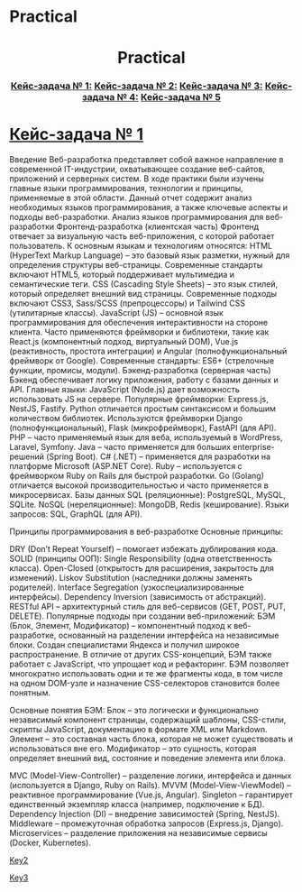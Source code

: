 # <b>Practical</b>

<h1 align="center">Practical 
</h1>
<h3 align="center">
<a href="#Key1">Кейс-задача № 1:</a>
<a href="https://github.com/Goossee/practical/tree/main/Key2">Кейс-задача № 2:</a>
<a href= "https://github.com/Goossee/practical/tree/main/key3">Кейс-задача № 3:</a>
<a href= "https://github.com/Goossee/practical/tree/main/key4">Кейс-задача № 4:</a>
<a href= "https://github.com/Goossee/practical/tree/main/key5">Кейс-задача № 5</a>
</h3>
<a href="https://github.com/Goossee/practical/tree/main/Key1"><h1 id='Key1'>Кейс-задача № 1</h1></a>
<p>      Введение
      Веб-разработка представляет собой важное направление в современной IT-индустрии, охватывающее создание веб-сайтов, приложений и серверных систем. В ходе практики были изучены главные языки программирования, технологии и принципы, применяемые в этой области. Данный отчет содержит анализ необходимых языков программирования, а также ключевые аспекты и подходы веб-разработки.
      Анализ языков программирования для веб-разработки
      Фронтенд-разработка (клиентская часть)
      Фронтенд отвечает за визуальную часть веб-приложения, с которой работает пользователь. К основным языкам и технологиям относятся:
      HTML (HyperText Markup Language) – это базовый язык разметки, нужный для определения структуры веб-страницы. Современные стандарты включают HTML5, который поддерживает мультимедиа и семантические теги.
      CSS (Cascading Style Sheets) – это язык стилей, который определяет внешний вид страницы. Cовременные подходы включают CSS3, Sass/SCSS (препроцессоры) и Tailwind CSS (утилитарные классы).
      JavaScript (JS) – основной язык программирования для обеспечения интерактивности на стороне клиента. Часто применяются фреймворки и библиотеки, такие как React.js (компонентный подход, виртуальный DOM), Vue.js (реактивность, простота интеграции) и Angular (полнофункциональный фреймворк от Google). Cовременные стандарты: ES6+ (стрелочные функции, промисы, модули).
      Бэкенд-разработка (серверная часть)
      Бэкенд обеспечивает логику приложения, работу с базами данных и API. Главные языки:
      JavaScript (Node.js) дает возможность использовать JS на сервере. Популярные фреймворки: Express.js, NestJS, Fastify.
      Python отличается простым синтаксисом и большим количеством библиотек. Используются фреймворки Django (полнофункциональный), Flask (микрофреймворк), FastAPI (для API).
      PHP – часто применяемый язык для веба, используемый в WordPress, Laravel, Symfony.
      Java – часто применяется для больших enterprise-решений (Spring Boot).
      C# (.NET) – применяется для разработки на платформе Microsoft (ASP.NET Core).
      Ruby – используется с фреймворком Ruby on Rails для быстрой разработки.
      Go (Golang) отличается высокой производительностью и часто применяется в микросервисах.
        Базы данных
      SQL (реляционные): PostgreSQL, MySQL, SQLite.
      NoSQL (нереляционные): MongoDB, Redis (кеширование).
      Языки запросов: SQL, GraphQL (для API).
      
  Принципы программирования в веб-разработке
      Основные принципы:
      
  DRY (Don’t Repeat Yourself) – помогает избежать дублирования кода.
      SOLID (принципы ООП):
      Single Responsibility (одна ответственность класса).
      Open-Closed (открытость для расширения, закрытость для изменений).
      Liskov Substitution (наследники должны заменять родителей).
      Interface Segregation (узкоспециализированные интерфейсы).
      Dependency Inversion (зависимость от абстракций).
      RESTful API – архитектурный стиль для веб-сервисов (GET, POST, PUT, DELETE).
      Популярные подходы при создании веб-приложений:
      БЭМ (Блок, Элемент, Модификатор) – компонентный подход к веб-разработке, основанный на разделении интерфейса на независимые блоки.
      Cоздан специалистами Яндекса и получил широкое распространение. В отличие от других CSS-концепций, БЭМ также работает с JavaScript, что упрощает код и рефакторинг.
      БЭМ позволяет многократно использовать одни и те же фрагменты кода, в том числе на одном DOM-узле и назначение CSS-селекторов становится более понятным.
      
  Основные понятия БЭМ:
      Блок – это логически и функционально независимый компонент страницы, содержащий шаблоны, CSS-стили, скрипты JavaScript, документацию в формате XML или Markdown.
      Элемент – это составная часть блока, которая не может существовать и использоваться вне его.
      Модификатор – это сущность, которая определяет внешний вид, состояние и поведение элемента или блока.
      
  MVC (Model-View-Controller) – разделение логики, интерфейса и данных (используется в Django, Ruby on Rails).
      MVVM (Model-View-ViewModel) – реактивное программирование (Vue.js, Angular).
      Singleton – гарантирует единственный экземпляр класса (например, подключение к БД).
      Dependency Injection (DI) – внедрение зависимостей (Spring, NestJS).
      Middleware – промежуточная обработка запросов (Express.js, Django).
      Microservices – разделение приложения на независимые сервисы (Docker, Kubernetes).
</p>


[Key2](https://github.com/Goossee/practical/tree/main/Key2)


[Key3](https://github.com/Goossee/practical/tree/main/key3)
